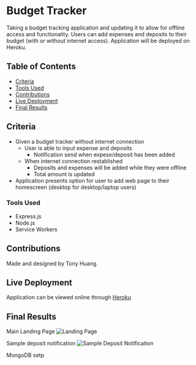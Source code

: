 # Budget Tracker
Taking a budget tracking application and updating it to allow for offline access and functionality. Users can add expenses and deposits to their budget (with or without internet access). Application will be deployed on Heroku.

## Table of Contents
* [Criteria](#criteria)
* [Tools Used](#tools-used)
* [Contributions](#contributions)
* [Live Deployment](#live-deployment)
* [Final Results](#final-results)

## Criteria
* Given a budget tracker without internet connection
    * User is able to input expense and deposits
        * Notification send when expese/deposit has been added
    * When internet connection restablished
        * Deposits and expenses will be added while they were offline
        * Total amount is updated
* Application presents option for user to add web page to their homescreen (desktop for desktop/laptop users)

### Tools Used
* Express.js
* Node.js
* Service Workers

## Contributions
Made and designed by Tony Huang.

## Live Deployment
Application can be viewed online through <a href='' target="_blank">Heroku</a>

## Final Results
Main Landing Page
<img src='' alt='Landing Page' />

Sample deposit notification
<img src='' alt='Sample Deposit Notification' />

MongoDB setp
<img src='' alt='' />